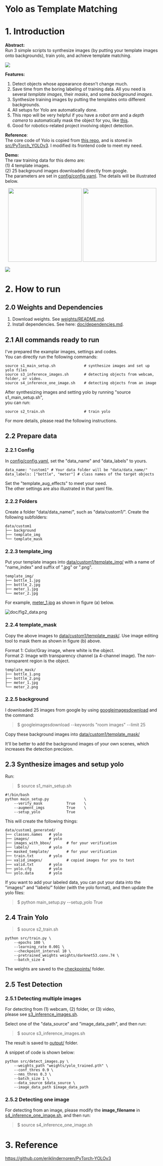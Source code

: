 # Yolo as Template Matching

# 1. Introduction
**Abstract:**  
Run 3 simple scripts to synthesize images (by putting your template images onto backgrounds), train yolo, and achieve template matching.

![](doc/demo_of_image_aug.gif)

**Features:**  
1. Detect objects whose appearance doesn't change much.
2. Save time from the boring labeling of training data. All you need is several *template images*, their *masks*, and some *background images*.   
3. Synthesize training images by putting the templates onto different backgrounds.
4. All setups for Yolo are automatically done.
5. This repo will be very helpful if you have a *robot arm* and a *depth camera* to automatically mask the object for you, like [this](https://github.com/felixchenfy/Mask-Objects-from-RGBD).
6. Good for robotics-related project involving object detection.


**Reference**:  
The core code of Yolo is copied from [this repo](https://github.com/eriklindernoren/PyTorch-YOLOv3), and is stored in [src/PyTorch_YOLOv3](src/PyTorch_YOLOv3). I modified its frontend code to meet my need.

**Demo:**  
The raw training data for this demo are:    
(1) 4 template images.  
(2) 25 background images downloaded directly from google.  
The parameters are set in [config/config.yaml](config/config.yaml). The details will be illustrated below.

<p align = "center">
  <img src = "doc/demo_1.gif" height = "240px">
  <img src = "doc/demo_2.gif" height = "240px">
</p>

![](doc/fig1_intro.png)

# 2. How to run

## 2.0 Weights and Dependencies 
1. Download weights. See [weights/README.md](weights/README.md).
2. Install dependencies. See here: [doc/dependencies.md](doc/dependencies.md).


## 2.1 All commands ready to run

I've prepared the examplar images, settings and codes.  
You can directly run the following commands:

```
source s1_main_setup.sh             # synthesize images and set up yolo files
source s3_inference_images.sh       # detecting objects from webcam, folder, or video.
source s4_inference_one_image.sh    # detecting objects from an image
```

After synthesizing images and setting yolo by running "source s1_main_setup.sh",  
you can run:
```
source s2_train.sh                  # train yolo
```

For more details, please read the following instructions.

## 2.2 Prepare data

### 2.2.1 Config
In [config/config.yaml](config/config.yaml), set the "data_name" and "data_labels" to yours.
```
data_name: "custom1" # Your data folder will be "data/data_name/"
data_labels: ["bottle", "meter"] # class names of the target objects
```

Set the "template_aug_effects" to meet your need.  
The other settings are also illustrated in that yaml file.

### 2.2.2 Folders
Create a folder "data/data_name/", such as "data/custom1/". Create the following subfolders:
```
data/custom1
├── background
├── template_img
└── template_mask
```

### 2.2.3 template_img
Put your template images into [data/custom1/template_img/](data/custom1/template_img/) with a name of "name_index" and suffix of ".jpg" or ".png".  
```
template_img/
├── bottle_1.jpg
├── bottle_2.jpg
├── meter_1.jpg
└── meter_2.jpg
```
For example, [meter_1.jpg](data/custom1/template_img/meter_1.jpg) as shown in figure (a) below.  

![doc/fig2_data.png](doc/fig2_data.png)

### 2.2.4 template_mask
Copy the above images to [data/custom1/template_mask/](data/custom1/template_mask/). Use image editing tool to mask them as shown in figure (b) above.

Format 1: Color/Gray image, where white is the object.  
Format 2: Image with transparency channel (a 4-channel image). The non-transparent region is the object.
```
template_mask/
├── bottle_1.png
├── bottle_2.png
├── meter_1.jpg
└── meter_2.png
```
### 2.2.5 background

I downloaded 25 images from google by using [googleimagesdownload](https://github.com/hardikvasa/google-images-download) and the command:
> $ googleimagesdownload --keywords "room images" --limit 25

Copy these background images into [data/custom1/template_mask/](data/custom1/background/)

It'll be better to add the background images of your own scenes, which increases the detection precision.

## 2.3 Synthesize images and setup yolo

Run:  
> $ source s1_main_setup.sh
```
#!/bin/bash
python main_setup.py                \
    --verify_mask           True    \
    --augment_imgs          True    \
    --setup_yolo            True    
```

This will create the following things:
```
data/custom1_generated/
├── classes.names   # yolo
├── images/         # yolo
├── images_with_bbox/       # for your verification
├── labels/         # yolo
├── masked_template/        # for your verification
├── train.txt       # yolo
├── valid_images/           # copied images for you to test
├── valid.txt       # yolo
├── yolo.cfg        # yolo
└── yolo.data       # yolo
```

If you want to add your labeled data, you can put your data into the "images/" and "labels/" folder (with the yolo format), and then update the yolo files:

> $ python main_setup.py --setup_yolo True

## 2.4 Train Yolo

> $ source s2_train.sh
```
python src/train.py \
    --epochs 100 \
    --learning_rate 0.001 \
    --checkpoint_interval 10 \
    --pretrained_weights weights/darknet53.conv.74 \
    --batch_size 4 
```
The weights are saved to the [checkpoints/](checkpoints) folder.

## 2.5 Test Detection

### 2.5.1 Detecting multiple images
For detecting from (1) webcam, (2) folder, or (3) video,  
please see [s3_inference_images.sh](s3_inference_images.sh).

Select one of the "data_source" and "image_data_path", and then run:  
> $ source s3_inference_images.sh  

The result is saved to [output/](output/) folder.

A snippet of code is shown below: 
``` 
python src/detect_images.py \
    --weights_path "weights/yolo_trained.pth" \
    --conf_thres 0.9 \
    --nms_thres 0.3 \
    --batch_size 1 \
    --data_source $data_source \
    --image_data_path $image_data_path
```

### 2.5.2 Detecting one image
For detecting from an image, please modify the **image_filename** in [s4_inference_one_image.sh](s4_inference_one_image.sh), and then run:  
> $ source s4_inference_one_image.sh  

# 3. Reference
https://github.com/eriklindernoren/PyTorch-YOLOv3
